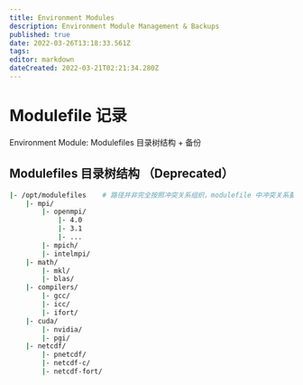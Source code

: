 ```yaml
---
title: Environment Modules
description: Environment Module Management & Backups
published: true
date: 2022-03-26T13:18:33.561Z
tags: 
editor: markdown
dateCreated: 2022-03-21T02:21:34.280Z
---
```


# Modulefile 记录

Environment Module: Modulefiles 目录树结构 + 备份

## Modulefiles 目录树结构 （Deprecated）

```bash
|- /opt/modulefiles    # 路径并非完全按照冲突关系组织，modulefile 中冲突关系要注意
    |- mpi/
        |- openmpi/
            |- 4.0
            |- 3.1
            |- ...
        |- mpich/
        |- intelmpi/
    |- math/
        |- mkl/
        |- blas/
    |- compilers/
        |- gcc/
        |- icc/
        |- ifort/
    |- cuda/
        |- nvidia/
        |- pgi/
    |- netcdf/
        |- pnetcdf/
        |- netcdf-c/
        |- netcdf-fort/
```
